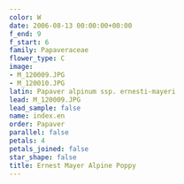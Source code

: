 ```yaml
---
color: W
date: 2006-08-13 00:00:00+00:00
f_end: 9
f_start: 6
family: Papaveraceae
flower_type: C
image:
- M_120009.JPG
- M_120010.JPG
latin: Papaver alpinum ssp. ernesti-mayeri
lead: M_120009.JPG
lead_sample: false
name: index.en
order: Papaver
parallel: false
petals: 4
petals_joined: false
star_shape: false
title: Ernest Mayer Alpine Poppy
---
```

